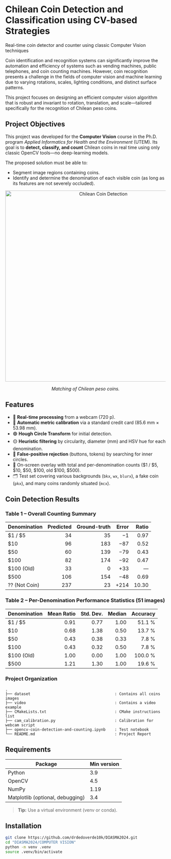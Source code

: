 # Chilean Coin Detection and Classification using CV-based Strategies
Real-time coin detector and counter using classic Computer Vision techniques

Coin identification and recognition systems can significantly improve the automation and efficiency of systems such as vending machines, public telephones, and coin counting machines. However, coin recognition presents a challenge in the fields of computer vision and machine learning due to varying rotations, scales, lighting conditions, and distinct surface patterns.

This project focuses on designing an efficient computer vision algorithm that is robust and invariant to rotation, translation, and scale—tailored specifically for the recognition of Chilean peso coins.

## Project Objectives
This project was developed for the **Computer Vision** course in the Ph.D. program *Applied Informatics for Health and the Environment* (UTEM). Its goal is to **detect, classify, and count** Chilean coins in real time using only classic OpenCV tools—no deep-learning models.

The proposed solution must be able to:
- Segment image regions containing coins.
- Identify and determine the denomination of each visible coin (as long as its features are not severely occluded).

<p align="center">
  <img src="video/vid1.gif" alt="Chilean Coin Detection" width="600">
</p>

<p align="center">
  <em>
    Matching of Chilean peso coins.
  </em>
</p>

## Features
- 📸 **Real-time processing** from a webcam (720 p).  
- 🔵 **Automatic metric calibration** via a standard credit card (85.6 mm × 53.98 mm).  
- 🟢 **Hough Circle Transform** for initial detection.  
- 🟡 **Heuristic filtering** by circularity, diameter (mm) and HSV hue for each denomination.  
- 🔴 **False-positive rejection** (buttons, tokens) by searching for inner circles.  
- 📝 On-screen overlay with total and per-denomination counts ($1 / $5, $10, $50, $100, old $100, $500).  
- 🗂️ Test set covering various backgrounds (`bkx`, `wx`, `blurx`), a fake coin (`pkx`), and many coins randomly situated (`mcx`).

## Coin Detection Results

### Table 1 – Overall Counting Summary

| Denomination      | Predicted | Ground-truth | Error | Ratio |
|-------------------|----------:|-------------:|------:|------:|
| \$1 / \$5         | 34 | 35 | −1  | 0.97 |
| \$10              | 96 | 183 | −87 | 0.52 |
| \$50              | 60 | 139 | −79 | 0.43 |
| \$100             | 82 | 174 | −92 | 0.47 |
| \$100 (Old)       | 33 | 0  | +33 | — |
| \$500             | 106 | 154 | −48 | 0.69 |
| ?? (Not Coin)     | 237 | 23 | +214 | 10.30 |

### Table 2 – Per-Denomination Performance Statistics (51 images)

| Denomination      | Mean Ratio | Std. Dev. | Median | Accuracy |
|-------------------|-----------:|----------:|-------:|---------:|
| \$1 / \$5         | 0.91 | 0.77 | 1.00 | 51.1 % |
| \$10              | 0.68 | 1.38 | 0.50 | 13.7 % |
| \$50              | 0.43 | 0.38 | 0.33 | 7.8 % |
| \$100             | 0.43 | 0.32 | 0.50 | 7.8 % |
| \$100 (Old)       | 1.00 | 0.00 | 1.00 | 100.0 % |
| \$500             | 1.21 | 1.30 | 1.00 | 19.6 % |



### Project Organization

```
.
├── dataset                                     : Contains all coins images
├── video                                       : Contains a video example
├── CMakeLists.txt                              : CMake instructions list
├── cam_calibration.py                          : Calibration for webcam script
├── opencv-coin-detection-and-counting.ipynb    : Test notebook
└── README.md                                   : Project Report
```

## Requirements
| Package | Min version |
|---------|-------------|
| Python  | 3.9 |
| OpenCV  | 4.5 |
| NumPy   | 1.19 |
| Matplotlib (optional, debugging) | 3.4 |
> **Tip:** Use a virtual environment (venv or conda).

## Installation
```bash
git clone https://github.com/drdedoverde10k/DIASMA2024.git
cd "DIASMA2024/COMPUTER VISION"
python -m venv .venv
source .venv/bin/activate
```

